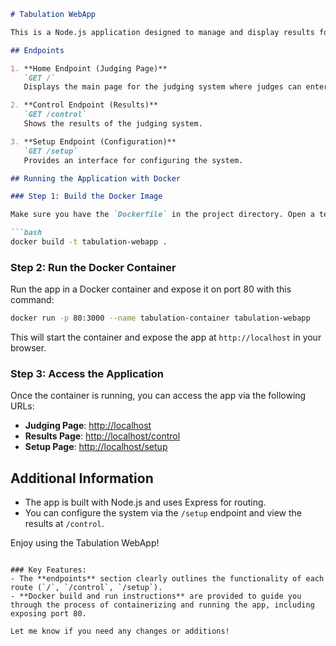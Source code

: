 

```markdown
# Tabulation WebApp

This is a Node.js application designed to manage and display results for a judging system. It includes endpoints for viewing the judging page, controlling the results, and setting up configurations.

## Endpoints

1. **Home Endpoint (Judging Page)**  
   `GET /`  
   Displays the main page for the judging system where judges can enter their scores.

2. **Control Endpoint (Results)**  
   `GET /control`  
   Shows the results of the judging system.

3. **Setup Endpoint (Configuration)**  
   `GET /setup`  
   Provides an interface for configuring the system.

## Running the Application with Docker

### Step 1: Build the Docker Image

Make sure you have the `Dockerfile` in the project directory. Open a terminal in the root of your project and run the following command to build the Docker image:

```bash
docker build -t tabulation-webapp .
```

### Step 2: Run the Docker Container

Run the app in a Docker container and expose it on port 80 with this command:

```bash
docker run -p 80:3000 --name tabulation-container tabulation-webapp
```

This will start the container and expose the app at `http://localhost` in your browser.

### Step 3: Access the Application

Once the container is running, you can access the app via the following URLs:

- **Judging Page**: [http://localhost](http://localhost)
- **Results Page**: [http://localhost/control](http://localhost/control)
- **Setup Page**: [http://localhost/setup](http://localhost/setup)

## Additional Information

- The app is built with Node.js and uses Express for routing.
- You can configure the system via the `/setup` endpoint and view the results at `/control`.
  
Enjoy using the Tabulation WebApp!

```

### Key Features:
- The **endpoints** section clearly outlines the functionality of each route (`/`, `/control`, `/setup`).
- **Docker build and run instructions** are provided to guide you through the process of containerizing and running the app, including exposing port 80.

Let me know if you need any changes or additions!